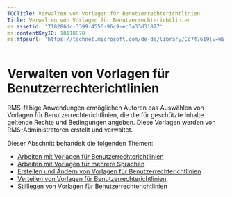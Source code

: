 ```yaml
---
TOCTitle: Verwalten von Vorlagen für Benutzerrechterichtlinien
Title: Verwalten von Vorlagen für Benutzerrechterichtlinien
ms:assetid: '718286dc-3399-4556-96c9-ec3a33d31877'
ms:contentKeyID: 18118878
ms:mtpsurl: 'https://technet.microsoft.com/de-de/library/Cc747619(v=WS.10)'
---
```


Verwalten von Vorlagen für Benutzerrechterichtlinien
====================================================

RMS-fähige Anwendungen ermöglichen Autoren das Auswählen von Vorlagen für Benutzerrechterichtlinien, die die für geschützte Inhalte geltende Rechte und Bedingungen angeben. Diese Vorlagen werden von RMS-Administratoren erstellt und verwaltet.

Dieser Abschnitt behandelt die folgenden Themen:

-   [Arbeiten mit Vorlagen für Benutzerrechterichtlinien](https://technet.microsoft.com/ff4f1143-f6b9-4dd8-aa4c-c2cbbf6fdf06)
-   [Arbeiten mit Vorlagen für mehrere Sprachen](https://technet.microsoft.com/349eb457-9c0f-423d-97ff-2e40b714a4eb)
-   [Erstellen und Ändern von Vorlagen für Benutzerrechterichtlinien](https://technet.microsoft.com/6014176f-ef71-4d29-b3e3-da129c18563d)
-   [Verteilen von Vorlagen für Benutzerrechterichtlinien](https://technet.microsoft.com/ae6fa26f-d744-4ac9-9eb1-728ffab87bfe)
-   [Stilllegen von Vorlagen für Benutzerrechterichtlinien](https://technet.microsoft.com/32bf98c7-edda-4507-a4b8-4c11bddd6e60)
